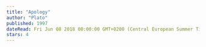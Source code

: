 ```yaml
---
title: "Apology"
author: "Plato"
published: 1997
dateRead: Fri Jun 08 2018 00:00:00 GMT+0200 (Central European Summer Time)
stars: 4
---
```


